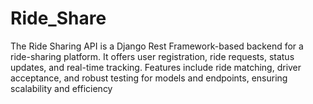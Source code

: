 # Ride_Share
The Ride Sharing API is a Django Rest Framework-based backend for a ride-sharing platform. It offers user registration, ride requests, status updates, and real-time tracking. Features include ride matching, driver acceptance, and robust testing for models and endpoints, ensuring scalability and efficiency
